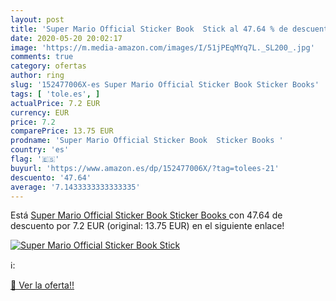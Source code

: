 ```yaml
---
layout: post
title: 'Super Mario Official Sticker Book  Stick al 47.64 % de descuento'
date: 2020-05-20 20:02:17
image: 'https://m.media-amazon.com/images/I/51jPEqMYq7L._SL200_.jpg'
comments: true
category: ofertas
author: ring
slug: '152477006X-es Super Mario Official Sticker Book Sticker Books'
tags: [ 'tole.es', ]
actualPrice: 7.2 EUR
currency: EUR
price: 7.2
comparePrice: 13.75 EUR
prodname: 'Super Mario Official Sticker Book  Sticker Books '
country: 'es'
flag: '🇪🇸'
buyurl: 'https://www.amazon.es/dp/152477006X/?tag=tolees-21'
descuento: '47.64'
average: '7.1433333333333335'
---
```


Está [Super Mario Official Sticker Book  Sticker Books ](https://www.amazon.es/dp/152477006X/?tag=tolees-21) con 47.64 de descuento por 7.2 EUR (original: 13.75 EUR) en el siguiente enlace!

[![Super Mario Official Sticker Book  Stick](https://m.media-amazon.com/images/I/51jPEqMYq7L._SL200_.jpg)](https://www.amazon.es/dp/152477006X/?tag=tolees-21)

ℹ️:


[🛒 Ver la oferta!!](https://www.amazon.es/dp/152477006X/?tag=tolees-21)
